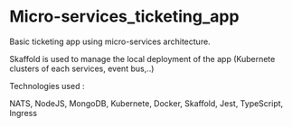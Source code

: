 # Micro-services_ticketing_app

Basic ticketing app using micro-services architecture.

Skaffold is used to manage the local deployment of the app (Kubernete clusters of each services, event bus,..)

Technologies used :

NATS, NodeJS, MongoDB, Kubernete, Docker, Skaffold, Jest, TypeScript, Ingress

